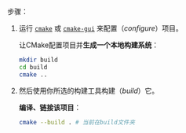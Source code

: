 步骤：

1. 运行 [`cmake`](https://cmake.org/cmake/help/latest/manual/cmake.1.html#manual:cmake(1)) 或 [`cmake-gui`](https://cmake.org/cmake/help/latest/manual/cmake-gui.1.html#manual:cmake-gui(1)) 来配置（*configure*）项目。

   让CMake配置项目并**生成一个本地构建系统**：

   ```sh
   mkdir build
   cd build
   cmake ..
   ```

2. 然后使用你所选的构建工具构建（*build*）它。

   **编译、链接该项目**：

   ```sh
   cmake --build . # 当前在build文件夹
   ```

   